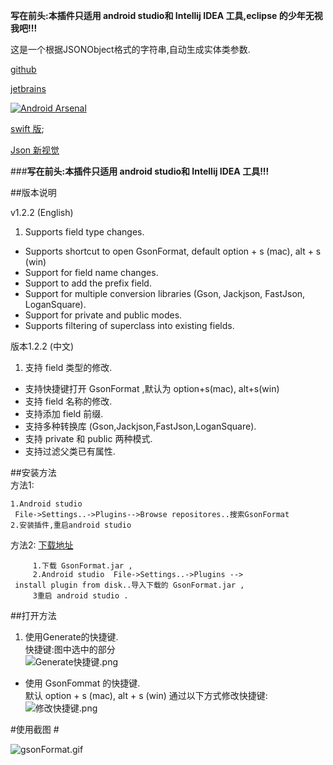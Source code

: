 **写在前头:本插件只适用 android studio和 Intellij IDEA 工具,eclipse 的少年无视我吧!!!**

这是一个根据JSONObject格式的字符串,自动生成实体类参数.

  [github](https://github.com/zzz40500/GsonFormat)
  
  [jetbrains](https://plugins.jetbrains.com/plugin/7654?pr=androidstudio)
  
  [![Android Arsenal](https://img.shields.io/badge/Android%20Arsenal-GsonFormat-brightgreen.svg?style=flat)](http://android-arsenal.com/details/1/1896)
  
  [swift 版](https://github.com/EnjoySR/ESJsonFormat-Xcode);
  
  [Json 新视觉](https://github.com/tianzhijiexian/JsonAnnotation)
  
###**写在前头:本插件只适用 android studio和 Intellij IDEA 工具!!!**


##版本说明

v1.2.2  (English)   
> 
1. Supports field type changes.
* Supports shortcut to open GsonFormat, default option + s (mac), alt + s (win)
* Support for field name changes.
* Support to add the prefix field.
* Support for multiple conversion libraries (Gson, Jackjson, FastJson, LoganSquare).
* Support for private and public modes.
* Supports filtering of superclass into existing fields.

版本1.2.2 (中文)   
> 
1. 支持 field 类型的修改.
* 支持快捷键打开 GsonFormat ,默认为 option+s(mac), alt+s(win)
* 支持 field 名称的修改.
* 支持添加 field 前缀.
* 支持多种转换库 (Gson,Jackjson,FastJson,LoganSquare).
* 支持 private 和 public 两种模式.
* 支持过滤父类已有属性.



##安装方法   
方法1:
~~~
1.Android studio  
 File->Settings..->Plugins-->Browse repositores..搜索GsonFormat
2.安装插件,重启android studio
~~~

方法2: [下载地址](https://plugins.jetbrains.com/plugin/7654?pr=androidstudio)
~~~
     1.下载 GsonFormat.jar ,
     2.Android studio  File->Settings..->Plugins -->
 install plugin from disk..导入下载的 GsonFormat.jar ,
     3重启 android studio .
~~~

##打开方法
1. 使用Generate的快捷键.  
  快捷键:图中选中的部分  
![Generate快捷键.png](http://upload-images.jianshu.io/upload_images/166866-2c5168c72b7155ba.png?imageMogr2/auto-orient/strip%7CimageView2/2/w/1240)
 
* 使用 GsonFommat 的快捷键.  
默认 option + s (mac), alt + s (win)
通过以下方式修改快捷键: 
![修改快捷键.png](http://upload-images.jianshu.io/upload_images/166866-f9e20ca0ad7b9ae4.png?imageMogr2/auto-orient/strip%7CimageView2/2/w/1240)


#使用截图 #


![gsonFormat.gif](http://upload-images.jianshu.io/upload_images/166866-ff9dc336af72d7d7.gif?imageMogr2/auto-orient/strip)
